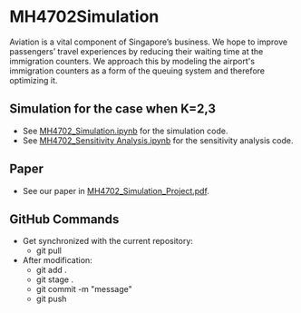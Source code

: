 # MH4702Simulation

Aviation is a vital component of Singapore’s business. We hope to improve passengers’ travel experiences by reducing their waiting time at the immigration counters. We approach this by modeling the airport's immigration counters as a form of the queuing system and therefore optimizing it. 

## Simulation for the case when K=2,3
- See [MH4702_Simulation.ipynb][e01] for the simulation code.
- See [MH4702_Sensitivity Analysis.ipynb][e02] for the sensitivity analysis code.


## Paper
- See our paper in [MH4702_Simulation_Project.pdf][e03].

## GitHub Commands
- Get synchronized with the current repository: 
  - git pull
- After modification: 
  - git add . 
  - git stage . 
  - git commit -m "message"
  - git push
                    

[e01]:MH4702_Simulation.ipynb
[e02]:MH4702_Sensitivity_Analysis.ipynb
[e03]:MH4702_Simulation_Project.pdf
